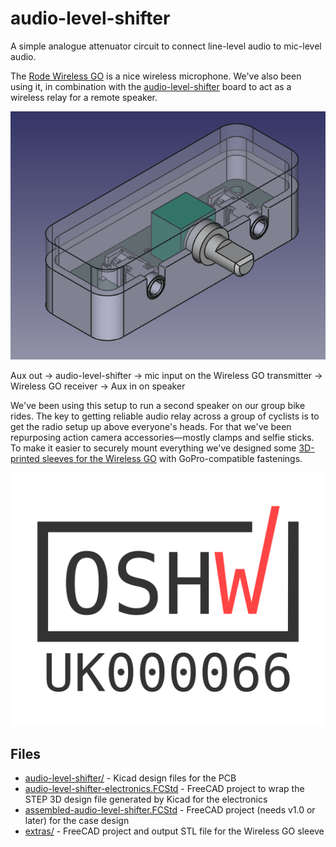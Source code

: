 # audio-level-shifter

A simple analogue attenuator circuit to connect line-level audio to mic-level audio.

The [Rode Wireless GO](https://rode.com/en/microphones/wireless/wirelessgo?variant_sku=WIGO) is a nice wireless microphone.  We've also been using it, in combination with the [audio-level-shifter](../) board to act as a wireless relay for a remote speaker.

![Render of a circuit board inside a rectangular case.  There are two headphone sockets and a potentiometer on the PCB and they're poking through one side of the case. The case has a top and bottom half, and the top half is shown as transparent so the components inside are visible](audio-level-shifter.png)

Aux out -> audio-level-shifter -> mic input on the Wireless GO transmitter -> Wireless GO receiver -> Aux in on speaker

We've been using this setup to run a second speaker on our group bike rides.  The key to getting reliable audio relay across a group of cyclists is to get the radio setup up above everyone's heads.  For that we've been repurposing action camera accessories&mdash;mostly clamps and selfie sticks.  To make it easier to securely mount everything we've designed some [3D-printed sleeves for the Wireless GO](extras/) with GoPro-compatible fastenings.

[![OSHWA certification number UK000066](certification-mark-UK000066.png)](https://certification.oshwa.org/uk000066.html)

## Files

* [audio-level-shifter/](audio-level-shifter/) - Kicad design files for the PCB
* [audio-level-shifter-electronics.FCStd](audio-level-shifter-electronics.FCStd) - FreeCAD project to wrap the STEP 3D design file generated by Kicad for the electronics
* [assembled-audio-level-shifter.FCStd](assembled-audio-level-shifter.FCStd) - FreeCAD project (needs v1.0 or later) for the case design
* [extras/](extras/) - FreeCAD project and output STL file for the Wireless GO sleeve

